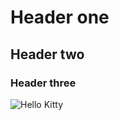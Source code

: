 # Header one
## Header two
### Header three

![Hello Kitty](https://imgs.search.brave.com/gcYy4m1DzzFwZN9-lZV5Gr60JkpxeTNO8Km6rZTFUB0/rs:fit:500:0:0/g:ce/aHR0cHM6Ly9pLnBp/bmltZy5jb20vb3Jp/Z2luYWxzL2FlLzNl/LzljL2FlM2U5YzU1/ZmQzMzdkMGZiN2M0/NmFmYzU5OTJkYzY0/LmpwZw)
